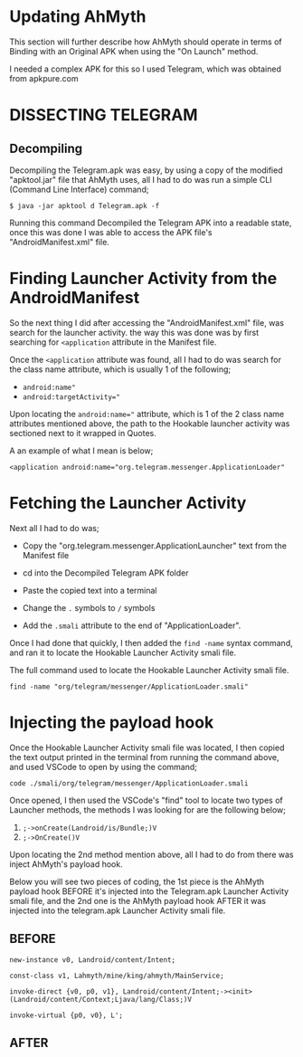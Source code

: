 Updating AhMyth
===============

This section will further describe how AhMyth should operate
in terms of Binding with an Original APK when using the "On Launch" method.

I needed a complex APK for this so I used Telegram, which was obtained from
apkpure.com

DISSECTING TELEGRAM
====================

Decompiling
-----------
Decompiling the Telegram.apk was easy, by using a copy of the modified "apktool.jar" file that AhMyth uses, all I had to do was run a simple CLI (Command Line Interface) command;

    $ java -jar apktool d Telegram.apk -f

Running this command Decompiled the Telegram APK into a readable state, once this was done I was able to access the APK file's "AndroidManifest.xml" file.



Finding Launcher Activity from the AndroidManifest
==================================================
So the next thing I did after accessing the "AndroidManifest.xml" file, was search for the launcher activity. the way this was done was by first searching for `<application` attribute in the Manifest file.

Once the `<application` attribute was found, all I had to do was search for the class name attribute, which is usually 1 of the following;

- `android:name"`
- `android:targetActivity="`

Upon locating the `android:name="` attribute, which is 1 of the 2 class name attributes mentioned above, the path to the Hookable launcher activity was sectioned next to it wrapped in Quotes.

A an example of what I mean is below;

    <application android:name="org.telegram.messenger.ApplicationLoader"


Fetching the Launcher Activity
==============================
Next all I had to do was;

- Copy the "org.telegram.messenger.ApplicationLauncher" text from the Manifest file

- cd into the Decompiled Telegram APK folder

- Paste the copied text into a terminal

- Change the `.` symbols to `/` symbols

- Add the `.smali` attribute to the end of "ApplicationLoader". 

Once I had done that quickly, I then added the `find -name` syntax command, and ran it to locate the Hookable Launcher Activity smali file.

The full command used to locate the Hookable Launcher Activity smali file.
    
    find -name "org/telegram/messenger/ApplicationLoader.smali"


Injecting the payload hook
==========================
Once the Hookable Launcher Activity smali file was located, I then copied the text output printed in the terminal from running the command above, and used VSCode to open by using the command;

    code ./smali/org/telegram/messenger/ApplicationLoader.smali

Once opened, I then used the VSCode's "find" tool to locate two types of Launcher methods, the methods I was looking for are the following below;

1. `;->onCreate(Landroid/is/Bundle;)V`
2. `;->OnCreate()V`

Upon locating the 2nd method mention above, all I had to do from there was inject AhMyth's payload hook.

Below you will see two pieces of coding, the 1st piece is the AhMyth payload hook BEFORE it's injected into the Telegram.apk Launcher Activity smali file, and the 2nd one is the AhMyth payload hook AFTER it was injected into the telegram.apk Launcher Activity smali file.

BEFORE
------
```
new-instance v0, Landroid/content/Intent;

const-class v1, Lahmyth/mine/king/ahmyth/MainService;

invoke-direct {v0, p0, v1}, Landroid/content/Intent;-><init>(Landroid/content/Context;Ljava/lang/Class;)V

invoke-virtual {p0, v0}, L';
```

AFTER
-----
